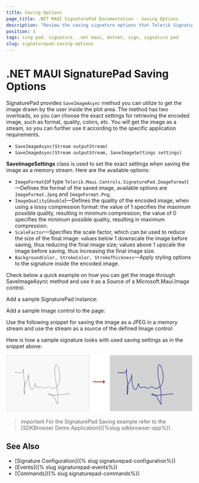 ```yaml
---
title: Saving Options
page_title: .NET MAUI SignaturePad Documentation - Saving Options
description: "Review the saving signature options that Telerik SignaturePad for .NET MAUI control provides."
position: 3
tags: sing pad, signature, .net maui, dotnet, sign, signature pad
slug: signaturepad-saving-options
---
```


# .NET MAUI SignaturePad Saving Options

SignaturePad provides `SaveImageAsync` method you can utilize to get the image drawn by the user inside the plot area. The method has two overloads, so you can choose the exact settings for retrieving the encoded image, such as format, quality, colors, etc. You will get the image as a stream, so you can further use it according to the specific application requirements.

* `SaveImageAsync(Stream outputStream)`
* `SaveImageAsync(Stream outputStream, SaveImageSettings settings)`

**SaveImageSettings** class is used to set the exact settings when saving the image as a memory stream. Here are the available options:

* `ImageFormat`(of type `Telerik.Maui.Controls.SignaturePad.ImageFormat`)&mdash;Defines the format of the saved image, available options are `ImageFormat.Jpeg` and `ImageFormat.Png`;
* `ImageQuality`(`double`)&mdash;Defines the quality of the encoded image, when using a lossy compression format: the value of 1 specifies the maximum possible quality, resulting in minimum compression; the value of 0 specifies the minimum possible quality, resulting in maximum compression.
* `ScaleFactor`&mdash;Specifies the scale factor, which can be used to reduce the size of the final image: values below 1 downscale the image before saving, thus reducing the final image size; values above 1 upscale the image before saving, thus increasing the final image size.
* `BackgroundColor, StrokeColor, StrokeThickness`&mdash;Apply styling options to the signature inside the encoded image.

Check below a quick example on how you can get the image through SaveImageAsync method and use it as a Source of a Microsoft.Maui.Image control.

Add a sample SignaturePad instance:

<snippet id='signaturepad-saving-image-xaml' />

Add a sample Image control to the page:

<snippet id='signaturepad-image-control' />

Use the following snippet for saving the image as a JPEG in a memory stream and use the stream as a source of the defined Image control:

<snippet id='signaturepad-saving-image-method' />

Here is how a sample signature looks with used saving settings as in the snippet above:

![.NET MAUI SignaturePad Saving Image](images/signaturepad-saving-options.png)

>important For the SignaturePad Saving example refer to the [SDKBrowser Demo Application]({%slug sdkbrowser-app%}).

## See Also

- [Signature Configuration]({% slug signaturepad-configuration%})
- [Events]({% slug signaturepad-events%})
- [Commands]({% slug signaturepad-commands%})
